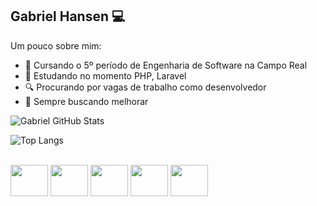 ## Gabriel Hansen 💻

<link rel="stylesheet" type='text/css' href="https://cdn.jsdelivr.net/gh/devicons/devicon@latest/devicon.min.css" />
Um pouco sobre mim:

- 📖 Cursando o 5º período de Engenharia de Software na Campo Real
- 📲 Estudando no momento PHP, Laravel
- 🔍 Procurando por vagas de trabalho como desenvolvedor
- 📄 Sempre buscando melhorar


![Gabriel GitHub Stats](https://github-readme-stats.vercel.app/api?username=gabrielhansenn&show_icons=true&theme=dark)

![Top Langs](https://github-readme-stats.vercel.app/api/top-langs/?username=gabrielhansenn&layout=compact&theme=dark)


<div style="display: inline_block"><br>
            <img src="https://cdn.jsdelivr.net/gh/devicons/devicon@latest/icons/html5/html5-original-wordmark.svg" height="50" width="60"/>        
            <img src="https://cdn.jsdelivr.net/gh/devicons/devicon@latest/icons/css3/css3-original-wordmark.svg" height="50" width="60"/> 
            <img src="https://cdn.jsdelivr.net/gh/devicons/devicon@latest/icons/nodejs/nodejs-original-wordmark.svg" height="50" width="60" />
            <img src="https://cdn.jsdelivr.net/gh/devicons/devicon@latest/icons/php/php-original.svg" height="50" width="60" />
            <img src="https://cdn.jsdelivr.net/gh/devicons/devicon@latest/icons/cplusplus/cplusplus-original.svg" height="50"  width="60" />
</div>
          
